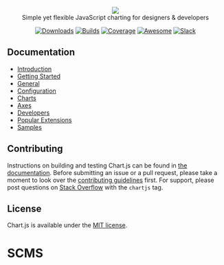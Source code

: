 <p align="center">
    <img src="https://www.chartjs.org/media/logo-title.svg"><br/>
    Simple yet flexible JavaScript charting for designers & developers
</p>

<p align="center">
    <a href="https://www.chartjs.org/docs/latest/getting-started/installation.html"><img src="https://img.shields.io/github/release/chartjs/Chart.js.svg?style=flat-square&maxAge=600" alt="Downloads"></a>
    <a href="https://travis-ci.org/chartjs/Chart.js"><img src="https://img.shields.io/travis/chartjs/Chart.js.svg?style=flat-square&maxAge=600" alt="Builds"></a>
    <a href="https://coveralls.io/github/chartjs/Chart.js?branch=master"><img src="https://img.shields.io/coveralls/chartjs/Chart.js.svg?style=flat-square&maxAge=600" alt="Coverage"></a>
    <a href="https://github.com/chartjs/awesome"><img src="https://awesome.re/badge-flat2.svg" alt="Awesome"></a>
    <a href="https://chartjs-slack.herokuapp.com/"><img src="https://img.shields.io/badge/slack-chartjs-blue.svg?style=flat-square&maxAge=3600" alt="Slack"></a>
</p>

## Documentation

- [Introduction](https://www.chartjs.org/docs/latest/)
- [Getting Started](https://www.chartjs.org/docs/latest/getting-started/)
- [General](https://www.chartjs.org/docs/latest/general/)
- [Configuration](https://www.chartjs.org/docs/latest/configuration/)
- [Charts](https://www.chartjs.org/docs/latest/charts/)
- [Axes](https://www.chartjs.org/docs/latest/axes/)
- [Developers](https://www.chartjs.org/docs/latest/developers/)
- [Popular Extensions](https://github.com/chartjs/awesome)
- [Samples](https://www.chartjs.org/samples/)

## Contributing

Instructions on building and testing Chart.js can be found in [the documentation](https://github.com/chartjs/Chart.js/blob/master/docs/developers/contributing.md#building-and-testing). Before submitting an issue or a pull request, please take a moment to look over the [contributing guidelines](https://github.com/chartjs/Chart.js/blob/master/docs/developers/contributing.md) first. For support, please post questions on [Stack Overflow](https://stackoverflow.com/questions/tagged/chartjs) with the `chartjs` tag.

## License

Chart.js is available under the [MIT license](https://opensource.org/licenses/MIT).
# SCMS
